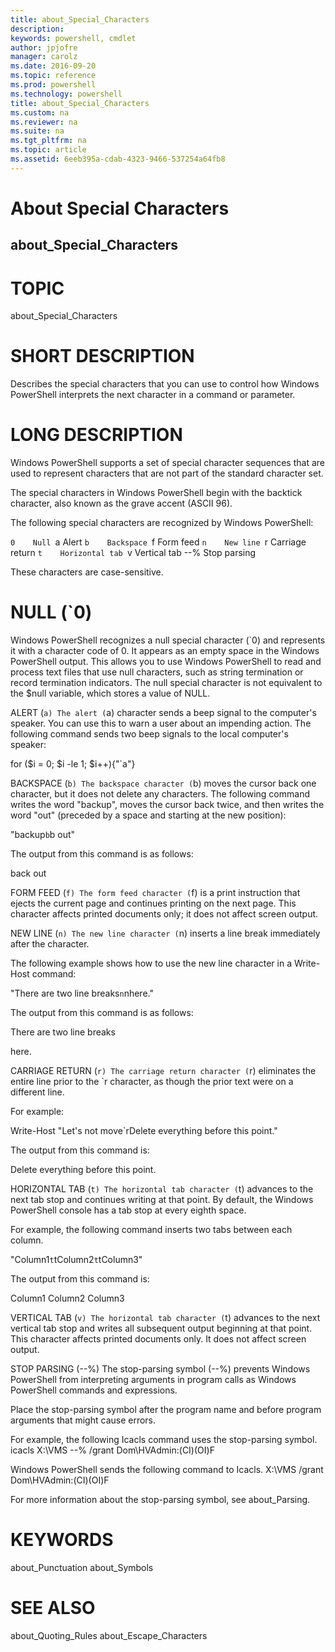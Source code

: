 ```yaml
---
title: about_Special_Characters
description: 
keywords: powershell, cmdlet
author: jpjofre
manager: carolz
ms.date: 2016-09-20
ms.topic: reference
ms.prod: powershell
ms.technology: powershell
title: about_Special_Characters
ms.custom: na
ms.reviewer: na
ms.suite: na
ms.tgt_pltfrm: na
ms.topic: article
ms.assetid: 6eeb395a-cdab-4323-9466-537254a64fb8
---
```

# About Special Characters
## about_Special_Characters
# TOPIC

about_Special_Characters

# SHORT DESCRIPTION

Describes the special characters that you can use to control how
Windows PowerShell interprets the next character in a command or parameter.

# LONG DESCRIPTION

Windows PowerShell supports a set of special character sequences that
are used to represent characters that are not part of the standard
character set.

The special characters in Windows PowerShell begin with the backtick
character, also known as the grave accent (ASCII 96).

The following special characters are recognized by Windows PowerShell:

`0    Null
`a    Alert
`b    Backspace
`f    Form feed
`n    New line
`r    Carriage return
`t    Horizontal tab
`v    Vertical tab
--%   Stop parsing

These characters are case-sensitive.

# NULL (`0)

Windows PowerShell recognizes a null special character (`0) and represents
it with a character code of 0. It appears as an empty space in the
Windows PowerShell output. This allows you to use Windows PowerShell to
read and process text files that use null characters, such as string
termination or record termination indicators. The null special character
is not equivalent to the $null variable, which stores a value of NULL.

ALERT (`a)
The alert (`a) character sends a beep signal to the computer's speaker.
You can use this to warn a user about an impending action. The following
command sends two beep signals to the local computer's speaker:

for ($i = 0; $i -le 1; $i++){"`a"}

BACKSPACE (`b)
The backspace character (`b) moves the cursor back one character, but it
does not delete any characters. The following command writes the word
"backup", moves the cursor back twice, and then writes the word "out"
(preceded by a space and starting at the new position):

"backup`b`b out"

The output from this command is as follows:

back out

FORM FEED (`f)
The form feed character (`f) is a print instruction that ejects the
current page and continues printing on the next page. This character
affects printed documents only; it does not affect screen output.

NEW LINE (`n)
The new line character (`n) inserts a line break immediately after the
character.

The following example shows how to use the new line character in a
Write-Host command:

"There are two line breaks`n`nhere."

The output from this command is as follows:

There are two line breaks

here.

CARRIAGE RETURN (`r)
The carriage return character (`r) eliminates the entire line prior
to the `r character, as though the prior text were on a different line.

For example:

Write-Host "Let's not move`rDelete everything before this point."

The output from this command is:

Delete everything before this point.

HORIZONTAL TAB (`t)
The horizontal tab character (`t) advances to the next tab stop and
continues writing at that point. By default, the Windows PowerShell
console has a tab stop at every eighth space.

For example, the following command inserts two tabs between each
column.

"Column1`t`tColumn2`t`tColumn3"

The output from this command is:

Column1         Column2         Column3

VERTICAL TAB (`v)
The horizontal tab character (`t) advances to the next vertical tab stop
and writes all subsequent output beginning at that point. This character
affects printed documents only. It does not affect screen output.

STOP PARSING  (--%)
The stop-parsing symbol (--%) prevents Windows PowerShell from
interpreting arguments in program calls as Windows PowerShell
commands and expressions.

Place the stop-parsing symbol after the program name and before
program arguments that might cause errors.

For example, the following Icacls command uses the stop-parsing
symbol.
icacls X:\VMS --% /grant Dom\HVAdmin:(CI)(OI)F

Windows PowerShell sends the following command to Icacls.
X:\VMS /grant Dom\HVAdmin:(CI)(OI)F

For more information about the stop-parsing symbol, see
about_Parsing.

# KEYWORDS

about_Punctuation
about_Symbols

# SEE ALSO

about_Quoting_Rules
about_Escape_Characters


